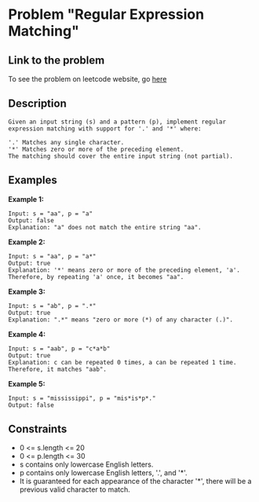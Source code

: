 # Problem "Regular Expression Matching"

## Link to the problem

To see the problem on leetcode website, go [here](https://leetcode.com/problems/regular-expression-matching/)

## Description

    Given an input string (s) and a pattern (p), implement regular expression matching with support for '.' and '*' where:

    '.' Matches any single character.​​​​
    '*' Matches zero or more of the preceding element.
    The matching should cover the entire input string (not partial).

## Examples

**Example 1:**

    Input: s = "aa", p = "a"
    Output: false
    Explanation: "a" does not match the entire string "aa".

**Example 2:**

    Input: s = "aa", p = "a*"
    Output: true
    Explanation: '*' means zero or more of the preceding element, 'a'. Therefore, by repeating 'a' once, it becomes "aa".

**Example 3:**

    Input: s = "ab", p = ".*"
    Output: true
    Explanation: ".*" means "zero or more (*) of any character (.)".

**Example 4:**

    Input: s = "aab", p = "c*a*b"
    Output: true
    Explanation: c can be repeated 0 times, a can be repeated 1 time. Therefore, it matches "aab".

**Example 5:**

    Input: s = "mississippi", p = "mis*is*p*."
    Output: false

## Constraints

- 0 <= s.length <= 20
- 0 <= p.length <= 30
- s contains only lowercase English letters.
- p contains only lowercase English letters, '.', and '*'.
- It is guaranteed for each appearance of the character '*', there will be a previous valid character to match.
